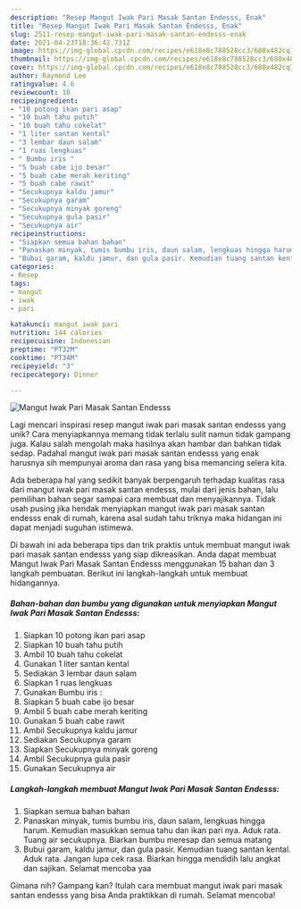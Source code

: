 ```yaml
---
description: "Resep Mangut Iwak Pari Masak Santan Endesss, Enak"
title: "Resep Mangut Iwak Pari Masak Santan Endesss, Enak"
slug: 2511-resep-mangut-iwak-pari-masak-santan-endesss-enak
date: 2021-04-23T18:36:42.731Z
image: https://img-global.cpcdn.com/recipes/e618e8c788528cc3/680x482cq70/mangut-iwak-pari-masak-santan-endesss-foto-resep-utama.jpg
thumbnail: https://img-global.cpcdn.com/recipes/e618e8c788528cc3/680x482cq70/mangut-iwak-pari-masak-santan-endesss-foto-resep-utama.jpg
cover: https://img-global.cpcdn.com/recipes/e618e8c788528cc3/680x482cq70/mangut-iwak-pari-masak-santan-endesss-foto-resep-utama.jpg
author: Raymond Lee
ratingvalue: 4.6
reviewcount: 10
recipeingredient:
- "10 potong ikan pari asap"
- "10 buah tahu putih"
- "10 buah tahu cokelat"
- "1 liter santan kental"
- "3 lembar daun salam"
- "1 ruas lengkuas"
- " Bumbu iris "
- "5 buah cabe ijo besar"
- "5 buah cabe merah keriting"
- "5 buah cabe rawit"
- "Secukupnya kaldu jamur"
- "Secukupnya garam"
- "Secukupnya minyak goreng"
- "Secukupnya gula pasir"
- "Secukupnya air"
recipeinstructions:
- "Siapkan semua bahan bahan"
- "Panaskan minyak, tumis bumbu iris, daun salam, lengkuas hingga harum. Kemudian masukkan semua tahu dan ikan pari nya. Aduk rata. Tuang air secukupnya. Biarkan bumbu meresap dan semua matang"
- "Bubui garam, kaldu jamur, dan gula pasir. Kemudian tuang santan kental. Aduk rata. Jangan lupa cek rasa. Biarkan hingga mendidih lalu angkat dan sajikan. Selamat mencoba yaa"
categories:
- Resep
tags:
- mangut
- iwak
- pari

katakunci: mangut iwak pari 
nutrition: 144 calories
recipecuisine: Indonesian
preptime: "PT32M"
cooktime: "PT34M"
recipeyield: "3"
recipecategory: Dinner

---
```



![Mangut Iwak Pari Masak Santan Endesss](https://img-global.cpcdn.com/recipes/e618e8c788528cc3/680x482cq70/mangut-iwak-pari-masak-santan-endesss-foto-resep-utama.jpg)

Lagi mencari inspirasi resep mangut iwak pari masak santan endesss yang unik? Cara menyiapkannya memang tidak terlalu sulit namun tidak gampang juga. Kalau salah mengolah maka hasilnya akan hambar dan bahkan tidak sedap. Padahal mangut iwak pari masak santan endesss yang enak harusnya sih mempunyai aroma dan rasa yang bisa memancing selera kita.



Ada beberapa hal yang sedikit banyak berpengaruh terhadap kualitas rasa dari mangut iwak pari masak santan endesss, mulai dari jenis bahan, lalu pemilihan bahan segar sampai cara membuat dan menyajikannya. Tidak usah pusing jika hendak menyiapkan mangut iwak pari masak santan endesss enak di rumah, karena asal sudah tahu triknya maka hidangan ini dapat menjadi suguhan istimewa.


Di bawah ini ada beberapa tips dan trik praktis untuk membuat mangut iwak pari masak santan endesss yang siap dikreasikan. Anda dapat membuat Mangut Iwak Pari Masak Santan Endesss menggunakan 15 bahan dan 3 langkah pembuatan. Berikut ini langkah-langkah untuk membuat hidangannya.

<!--inarticleads1-->

##### Bahan-bahan dan bumbu yang digunakan untuk menyiapkan Mangut Iwak Pari Masak Santan Endesss:

1. Siapkan 10 potong ikan pari asap
1. Siapkan 10 buah tahu putih
1. Ambil 10 buah tahu cokelat
1. Gunakan 1 liter santan kental
1. Sediakan 3 lembar daun salam
1. Siapkan 1 ruas lengkuas
1. Gunakan  Bumbu iris :
1. Siapkan 5 buah cabe ijo besar
1. Ambil 5 buah cabe merah keriting
1. Gunakan 5 buah cabe rawit
1. Ambil Secukupnya kaldu jamur
1. Sediakan Secukupnya garam
1. Siapkan Secukupnya minyak goreng
1. Ambil Secukupnya gula pasir
1. Gunakan Secukupnya air




<!--inarticleads2-->

##### Langkah-langkah membuat Mangut Iwak Pari Masak Santan Endesss:

1. Siapkan semua bahan bahan
1. Panaskan minyak, tumis bumbu iris, daun salam, lengkuas hingga harum. Kemudian masukkan semua tahu dan ikan pari nya. Aduk rata. Tuang air secukupnya. Biarkan bumbu meresap dan semua matang
1. Bubui garam, kaldu jamur, dan gula pasir. Kemudian tuang santan kental. Aduk rata. Jangan lupa cek rasa. Biarkan hingga mendidih lalu angkat dan sajikan. Selamat mencoba yaa




Gimana nih? Gampang kan? Itulah cara membuat mangut iwak pari masak santan endesss yang bisa Anda praktikkan di rumah. Selamat mencoba!
